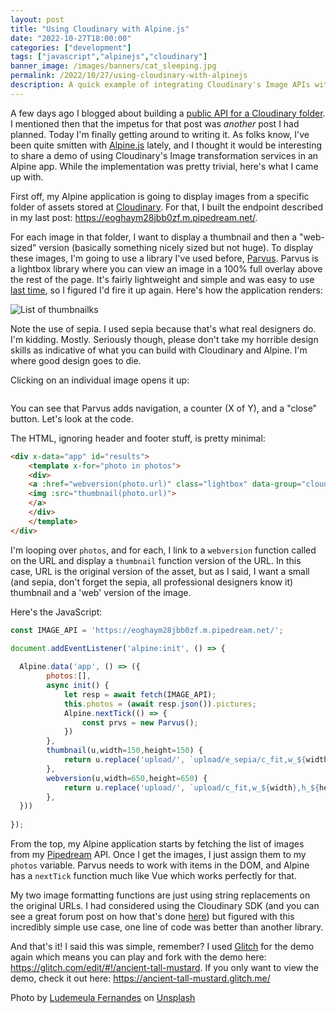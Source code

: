 ```yaml
---
layout: post
title: "Using Cloudinary with Alpine.js"
date: "2022-10-27T18:00:00"
categories: ["development"]
tags: ["javascript","alpinejs","cloudinary"]
banner_image: /images/banners/cat_sleeping.jpg
permalink: /2022/10/27/using-cloudinary-with-alpinejs
description: A quick example of integrating Cloudinary's Image APIs with Alpine.js
---
```


A few days ago I blogged about building a [public API for a Cloudinary folder](https://www.raymondcamden.com/2022/10/24/building-an-api-to-list-cloudinary-images-in-a-folder). I mentioned then that the impetus for that post was *another* post I had planned. Today I'm finally getting around to writing it. As folks know, I've been quite smitten with [Alpine.js](https://alpinejs.dev/) lately, and I thought it would be interesting to share a demo of using Cloudinary's Image transformation services in an Alpine app. While the implementation was pretty trivial, here's what I came up with.

First off, my Alpine application is going to display images from a specific folder of assets stored at [Cloudinary](https://cloudinary.com/). For that, I built the endpoint described in my last post: <https://eoghaym28jbb0zf.m.pipedream.net/>. 

For each image in that folder, I want to display a thumbnail and then a "web-sized" version (basically something nicely sized but not huge). To display these images, I'm going to use a library I've used before, [Parvus](https://github.com/deoostfrees/Parvus). Parvus is a lightbox library where you can view an image in a 100% full overlay above the rest of the page. It's fairly lightweight and simple and was easy to use [last time](https://www.raymondcamden.com/2022/07/15/getting-images-from-a-twitter-account-2022), so I figured I'd fire it up again. Here's how the application renders:

<p>
<img data-src="https://static.raymondcamden.com/images/2022/10/alp1.jpg" alt="List of thumbnailks" class="lazyload imgborder imgcenter">
</p>

Note the use of sepia. I used sepia because that's what real designers do. I'm kidding. Mostly. Seriously though, please don't take my horrible design skills as indicative of what you can build with Cloudinary and Alpine. I'm where good design goes to die. 

Clicking on an individual image opens it up:

<p>
<img data-src="https://static.raymondcamden.com/images/2022/10/alp2.jpg" alt="" class="lazyload imgborder imgcenter">
</p>

You can see that Parvus adds navigation, a counter (X of Y), and a "close" button. Let's look at the code.

The HTML, ignoring header and footer stuff, is pretty minimal:

```html
<div x-data="app" id="results">
    <template x-for="photo in photos">
    <div>
    <a :href="webversion(photo.url)" class="lightbox" data-group="cloudinaryImageResults">
    <img :src="thumbnail(photo.url)">
    </a>
    </div>
    </template>
</div>
```

I'm looping over `photos`, and for each, I link to a `webversion` function called on the URL and display a `thumbnail` function version of the URL. In this case, URL is the original version of the asset, but as I said, I want a small (and sepia, don't forget the sepia, all professional designers know it) thumbnail and a 'web' version of the image. 

Here's the JavaScript:

```js
const IMAGE_API = 'https://eoghaym28jbb0zf.m.pipedream.net/';

document.addEventListener('alpine:init', () => {
  
  Alpine.data('app', () => ({
        photos:[],
        async init() {
            let resp = await fetch(IMAGE_API);
            this.photos = (await resp.json()).pictures;
            Alpine.nextTick(() => {
                const prvs = new Parvus();    
            })
        },
        thumbnail(u,width=150,height=150) {
            return u.replace('upload/', `upload/e_sepia/c_fit,w_${width},h_${height}/`);
        },
        webversion(u,width=650,height=650) {
            return u.replace('upload/', `upload/c_fit,w_${width},h_${height}/`);
        },
  }))
  
});
```

From the top, my Alpine application starts by fetching the list of images from my [Pipedream](https://pipedream.com) API. Once I get the images, I just assign them to my `photos` variable. Parvus needs to work with items in the DOM, and Alpine has a `nextTick` function much like Vue which works perfectly for that. 

My two image formatting functions are just using string replacements on the original URLs. I had considered using the Cloudinary SDK (and you can see a great forum post on how that's done [here](https://community.cloudinary.com/discussion/comment/35#Comment_35)) but figured with this incredibly simple use case, one line of code was better than another library. 

And that's it! I said this was simple, remember? I used [Glitch](https://glitch.com/) for the demo again which means you can play and fork with the demo here: <https://glitch.com/edit/#!/ancient-tall-mustard>. If you only want to view the demo, check it out here: <https://ancient-tall-mustard.glitch.me/>

Photo by <a href="https://unsplash.com/@ludemeula?utm_source=unsplash&utm_medium=referral&utm_content=creditCopyText">Ludemeula Fernandes</a> on <a href="https://unsplash.com/s/photos/sepia-cat?utm_source=unsplash&utm_medium=referral&utm_content=creditCopyText">Unsplash</a>
  